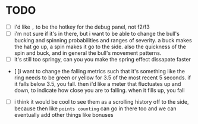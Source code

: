 # TODO

- [ ] i'd like `,` to be the hotkey for the debug panel, not f2/f3
- [ ] i'm not sure if it's in there, but i want to be able to change the bull's bucking and spinning probabilities and ranges of severity. a buck makes the hat go up, a spin makes it go to the side. also the quickness of the spin and buck, and in general the bull's movement patterns.
- [ ] it's still too springy, can you you make the spring effect dissapate faster
- [ ]i want to change the falling metrics such that it's something like the ring needs to be green or yellow for 3.5 of the most recent 5 seconds. if it falls below 3.5, you fall. then i'd like a meter that fluctuates up and down, to indicate how close you are to falling. when it fills up, you fall
- [ ] i think it would be cool to see them as a scrolling history off to the side, because then like `points counting` can go in there too and we can eventually add other things like bonuses

